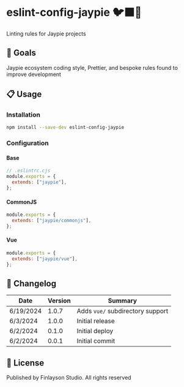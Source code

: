 # eslint-config-jaypie 🐦‍⬛🧹

Linting rules for Jaypie projects

## 🎯 Goals

Jaypie ecosystem coding style, Prettier, and bespoke rules found to improve development

## 📋 Usage

### Installation

```bash
npm install --save-dev eslint-config-jaypie
```

### Configuration

#### Base

```javascript
// .eslintrc.cjs
module.exports = {
  extends: ["jaypie"],
};
```

#### CommonJS

```javascript
module.exports = {
  extends: ["jaypie/commonjs"],
};
```

#### Vue

```javascript
module.exports = {
  extends: ["jaypie/vue"],
};
```

## 📝 Changelog

| Date       | Version | Summary        |
| ---------- | ------- | -------------- |
|  6/19/2024 |   1.0.7 | Adds `vue/` subdirectory support |
|   6/3/2024 |   1.0.0 | Initial release |
|   6/2/2024 |   0.1.0 | Initial deploy |
|   6/2/2024 |   0.0.1 | Initial commit |

## 📜 License

Published by Finlayson Studio. All rights reserved
